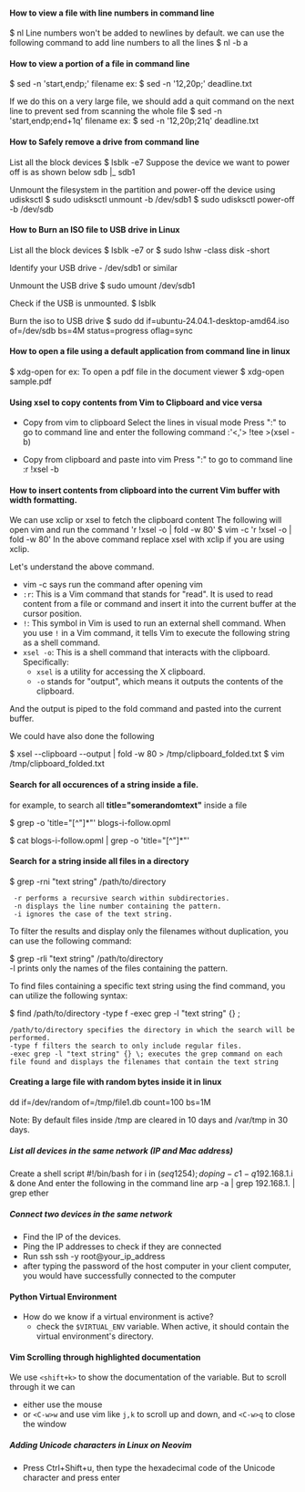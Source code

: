 #### How to view a file with line numbers in command line
$ nl <filename>
Line numbers won't be added to newlines by default. we can use the following 
command to add line numbers to all the lines
$ nl -b a <filename>

#### How to view a portion of a file in command line
$ sed -n 'start,endp;' filename 
ex:
$ sed -n '12,20p;' deadline.txt

If we do this on a very large file, we should add a quit command on the next line
to prevent sed from scanning the whole file
$ sed -n 'start,endp;end+1q' filename
ex:
$ sed -n '12,20p;21q' deadline.txt

#### How to Safely remove a drive from command line 
List all the block devices
$ lsblk -e7
Suppose the device we want to power off is as shown below 
sdb
|_ sdb1 

Unmount the filesystem in the partition and power-off the device using udisksctl
$ sudo udisksctl unmount -b /dev/sdb1
$ sudo udisksctl power-off -b /dev/sdb 

#### How to Burn an ISO file to USB drive in Linux
List all the block devices
$ lsblk -e7
    or
$ sudo lshw -class disk -short

Identify your USB drive - /dev/sdb1 or similar

Unmount the USB drive
$ sudo umount /dev/sdb1

Check if the USB is unmounted.
$ lsblk

Burn the iso to USB drive
$ sudo dd if=ubuntu-24.04.1-desktop-amd64.iso of=/dev/sdb bs=4M status=progress oflag=sync


#### How to open a file using a default application from command line in linux
$ xdg-open <file>
for ex: To open a pdf file in the document viewer
$ xdg-open sample.pdf

#### Using xsel to copy contents from Vim to Clipboard and vice versa
* Copy from vim to clipboard
Select the lines in visual mode 
Press ":" to go to command line and enter the following command
:'<,'> !tee >(xsel -b)

* Copy from clipboard and paste into vim
Press ":" to go to command line
:r !xsel -b

#### How to insert contents from clipboard into the current Vim buffer with width formatting.
We can use xclip or xsel to fetch the clipboard content
The following will open vim and run the command 'r !xsel -o | fold -w 80'
$ vim -c 'r !xsel -o | fold -w 80'
In the above command replace xsel with xclip if you are using xclip.

Let's understand the above command. 
- vim -c  says run the command after opening vim
- `:r`: This is a Vim command that stands for "read". It is used to read content from a file or
command and insert it into the current buffer at the cursor position.
- `!`: This symbol in Vim is used to run an external shell command. When you use `!` in a Vim command, 
it tells Vim to execute the following string as a shell command.
- `xsel -o`: This is a shell command that interacts with the clipboard. Specifically:
  - `xsel` is a utility for accessing the X clipboard.
  - `-o` stands for "output", which means it outputs the contents of the clipboard.

And the output is piped to the fold command and pasted into the current buffer.

We could have also done the following

$ xsel --clipboard --output | fold -w 80 > /tmp/clipboard_folded.txt
$ vim /tmp/clipboard_folded.txt

#### Search for all occurences of a string inside a file. 
for example, to search all **title="somerandomtext"** inside a file  

$ grep -o 'title="[^"]*"' blogs-i-follow.opml

$ cat blogs-i-follow.opml | grep -o 'title="[^"]*"' 

#### Search for a string inside all files in a directory
$ grep -rni "text string" /path/to/directory  

     -r performs a recursive search within subdirectories.
     -n displays the line number containing the pattern.
     -i ignores the case of the text string.



To filter the results and display only the filenames without duplication, you can use the following command:

$ grep -rli "text string" /path/to/directory  
    -l prints only the names of the files containing the pattern.

To find files containing a specific text string using the find command, you can utilize the following syntax:

$ find /path/to/directory -type f -exec grep -l "text string" {} \;  

    /path/to/directory specifies the directory in which the search will be performed.
    -type f filters the search to only include regular files.
    -exec grep -l "text string" {} \; executes the grep command on each file found and displays the filenames that contain the text string

#### Creating a large file with random bytes inside it in linux
dd if=/dev/random of=/tmp/file1.db count=100 bs=1M

Note: By default files inside /tmp are cleared in 10 days and  /var/tmp in 30 days. 

##### List all devices in the same network (IP and Mac address)
Create a shell script 
#!/bin/bash
for i in $(seq 1 254); do
    ping -c 1 -q 192.168.1.$i &
done 
And enter the following in the command line 
arp -a | grep 192.168.1. | grep ether

##### Connect two devices in the same network
* Find the IP of the devices.
* Ping the IP addresses to check if they are connected
* Run ssh
ssh -y root@your_ip_address
* after typing the password of the host computer in your client computer, you would
have successfully connected to the computer

#### Python Virtual Environment
* How do we know if a virtual environment is active?
	* check the `$VIRTUAL_ENV` variable. When active, it should contain the virtual 
environment's directory.


#### Vim Scrolling through highlighted documentation
We use `<shift+k>` to show the documentation of the variable. But to scroll through it we 
can 
* either use the mouse
* or `<C-w>w` and use vim like `j,k` to scroll up and down, and `<C-w>q` to close the 
window

##### Adding Unicode characters in Linux on Neovim
* Press Ctrl+Shift+u, then type the hexadecimal code of the Unicode character and press 
enter

